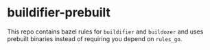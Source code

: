 # buildifier-prebuilt

This repo contains bazel rules for `buildifier` and `buildozer` and uses
prebuilt binaries instead of requiring you depend on `rules_go`.
